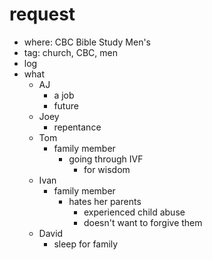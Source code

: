 # request
- where: CBC Bible Study Men's
- tag: church, CBC, men
- log
- what
  - AJ
    - a job
    - future
  - Joey
    - repentance
  - Tom
    - family member
      - going through IVF
        - for wisdom
  - Ivan
    - family member
      - hates her parents
        - experienced child abuse
        - doesn't want to forgive them
  - David
    - sleep for family
